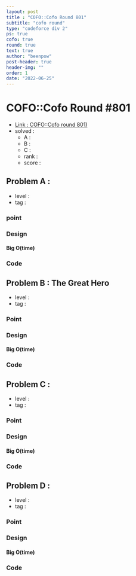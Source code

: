 ```yaml
---
layout: post
title : "COFO::Cofo Round 801"
subtitle: "cofo round"
type: "codeforce div 2"
ps: true
cofo: true
round: true
text: true
author: "beenpow"
post-header: true
header-img: ""
order: 1
date: "2022-06-25"
---
```


# COFO::Cofo Round #801
- [Link : COFO::Cofo round 801)](https://codeforces.com/contest/1696)
- solved : 
  - A : 
  - B : 
  - C :
  - rank : 
  - score :

## Problem A : 

- level : 
- tag : 

### point

### Design

#### Big O(time)

### Code


## Problem B : The Great Hero

- level : 
- tag : 

### Point

### Design

#### Big O(time)

### Code


## Problem C : 

- level : 
- tag : 

### Point

### Design


#### Big O(time)

### Code


## Problem D :
- level : 
- tag : 

### Point

### Design

#### Big O(time)

### Code
